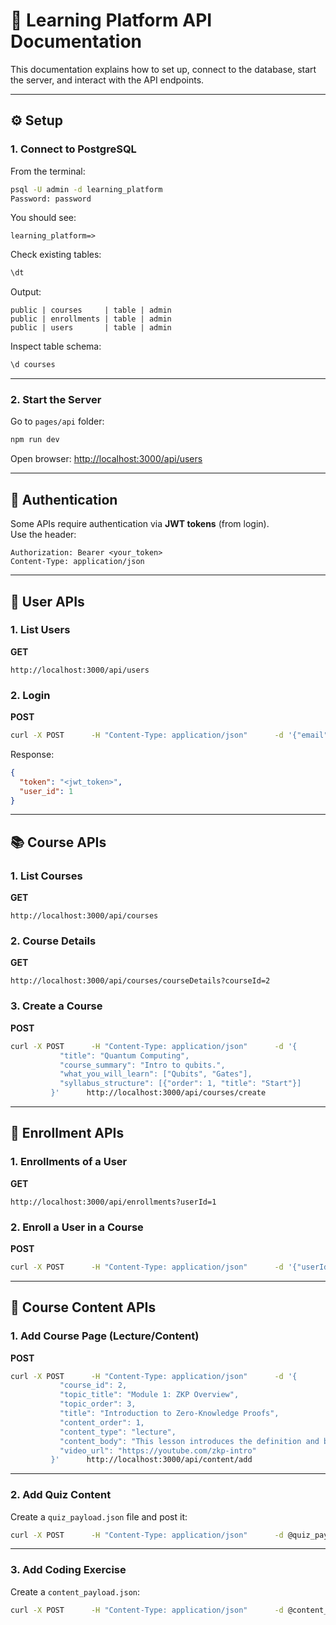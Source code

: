 # 📘 Learning Platform API Documentation

This documentation explains how to set up, connect to the database, start the server, and interact with the API endpoints.  

---

## ⚙️ Setup  

### 1. Connect to PostgreSQL  
From the terminal:  
```bash
psql -U admin -d learning_platform
Password: password
```

You should see:  
```
learning_platform=>
```

Check existing tables:  
```sql
\dt
```

Output:  
```
public | courses     | table | admin
public | enrollments | table | admin
public | users       | table | admin
```

Inspect table schema:  
```sql
\d courses
```

---

### 2. Start the Server  

Go to `pages/api` folder:  
```bash
npm run dev
```

Open browser: [http://localhost:3000/api/users](http://localhost:3000/api/users)  

---

## 🔑 Authentication  

Some APIs require authentication via **JWT tokens** (from login).  
Use the header:  
```
Authorization: Bearer <your_token>
Content-Type: application/json
```

---

## 👤 User APIs  

### 1. List Users  
**GET**  
```
http://localhost:3000/api/users
```

### 2. Login  
**POST**  
```bash
curl -X POST      -H "Content-Type: application/json"      -d '{"email":"alice@example.com","password":"testpass123"}'      http://localhost:3000/api/login
```

Response:  
```json
{
  "token": "<jwt_token>",
  "user_id": 1
}
```

---

## 📚 Course APIs  

### 1. List Courses  
**GET**  
```
http://localhost:3000/api/courses
```

### 2. Course Details  
**GET**  
```
http://localhost:3000/api/courses/courseDetails?courseId=2
```

### 3. Create a Course  
**POST**  
```bash
curl -X POST      -H "Content-Type: application/json"      -d '{
           "title": "Quantum Computing",
           "course_summary": "Intro to qubits.",
           "what_you_will_learn": ["Qubits", "Gates"],
           "syllabus_structure": [{"order": 1, "title": "Start"}]
         }'      http://localhost:3000/api/courses/create
```

---

## 📝 Enrollment APIs  

### 1. Enrollments of a User  
**GET**  
```
http://localhost:3000/api/enrollments?userId=1
```

### 2. Enroll a User in a Course  
**POST**  
```bash
curl -X POST      -H "Content-Type: application/json"      -d '{"userId": 2, "courseId": 2}'      http://localhost:3000/api/enroll
```

---

## 📖 Course Content APIs  

### 1. Add Course Page (Lecture/Content)  
**POST**  
```bash
curl -X POST      -H "Content-Type: application/json"      -d '{
           "course_id": 2,
           "topic_title": "Module 1: ZKP Overview",
           "topic_order": 3,
           "title": "Introduction to Zero-Knowledge Proofs",
           "content_order": 1,
           "content_type": "lecture",
           "content_body": "This lesson introduces the definition and basic concept of ZKPs...",
           "video_url": "https://youtube.com/zkp-intro"
         }'      http://localhost:3000/api/content/add
```

---

### 2. Add Quiz Content  
Create a `quiz_payload.json` file and post it:  
```bash
curl -X POST      -H "Content-Type: application/json"      -d @quiz_payload.json      http://localhost:3000/api/content/add
```

---

### 3. Add Coding Exercise  
Create a `content_payload.json`:  
```bash
curl -X POST      -H "Content-Type: application/json"      -d @content_payload.json      http://localhost:3000/api/content/add
```
